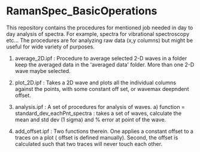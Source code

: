# RamanSpec_BasicOperations
This repository contains the procedures for mentioned job needed in day to day analysis of spectra. For example, spectra for vibrational spectroscopy etc... The procedures are for analyzing raw data (x,y columns) but might be useful for wide variety of purposes.

1. average_2D.ipf : Procedure to average selected 2-D waves in a folder keep the averaged data in the 'averaged data' folder. More than one 2-D wave maybe selected.

2. plot_2D.ipf : Takes a 2D wave and plots all the individual columns against the points, with some constant off set, or wavemax deepndent offset. 

3. analysis.ipf : A set of procedures for analysis of waves.
  a) function = standard_dev_eachPnt_spectra : takes a set of waves, calculate the mean and std dev (1 sigma) and % error at point of the wave.
  
4. add_offset.ipf : Two functions therein. One applies a constant offset to a traces on a plot ( offset is defined manually). Second, the offset is calculated such that two traces will never touch each other.
